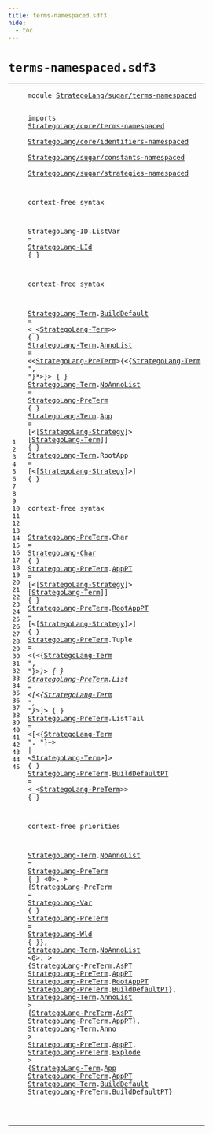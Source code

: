 ```yaml
---
title: terms-namespaced.sdf3
hide:
  - toc
---
```


# `terms-namespaced.sdf3`



[pdmosses/stratego/stratego.lang/src-gen/syntax/StrategoLang/sugar/terms-namespaced.sdf3]: https://github.com/pdmosses/stratego/blob/master/stratego.lang/src-gen/syntax/StrategoLang/sugar/terms-namespaced.sdf3 "The source file on GitHub"

<div class="sdf3"><table class="highlighttable"><tbody><tr><td class="linenos"><div class="linenodiv"><pre><span></span>1
2
3
4
5
6
7
8
9
10
11
12
13
14
15
16
17
18
19
20
21
22
23
24
25
26
27
28
29
30
31
32
33
34
35
36
37
38
39
40
41
42
43
44
45
</pre></div></td>
<td class="code"><pre><code><span class="keyword">module</span> <a href="../strategies-namespaced.sdf3#StrategoLang/sugar/terms-namespaced_226_261" id="StrategoLang/sugar/terms-namespaced_7_42" title="Referenced at ../strategies-namespaced.sdf3 line 8">StrategoLang/sugar/terms-namespaced</a>

<span class="keyword">imports</span>
  <a href="../../core/terms-namespaced.sdf3#StrategoLang/core/terms-namespaced_7_41" id="StrategoLang/core/terms-namespaced_54_88" title="Defined at ../../core/terms-namespaced.sdf3 line 1">StrategoLang/core/terms-namespaced</a>        
  <a href="../../core/identifiers-namespaced.sdf3#StrategoLang/core/identifiers-namespaced_7_47" id="StrategoLang/core/identifiers-namespaced_92_132" title="Defined at ../../core/identifiers-namespaced.sdf3 line 1">StrategoLang/core/identifiers-namespaced</a>        
  <a href="../constants-namespaced.sdf3#StrategoLang/sugar/constants-namespaced_7_46" id="StrategoLang/sugar/constants-namespaced_136_175" title="Defined at ../constants-namespaced.sdf3 line 1">StrategoLang/sugar/constants-namespaced</a>        
  <a href="../strategies-namespaced.sdf3#StrategoLang/sugar/strategies-namespaced_7_47" id="StrategoLang/sugar/strategies-namespaced_179_219" title="Defined at ../strategies-namespaced.sdf3 line 1">StrategoLang/sugar/strategies-namespaced</a>

<span class="keyword">context-free syntax</span>

  <span id="StrategoLang-ID_244_259" title="Not referenced locally, nor via imports">StrategoLang-ID</span>.<span class="cons_Constructor"><span id="ListVar_260_267" title="Not referenced locally, nor via imports">ListVar</span></span> = <a href="../../core/identifiers-namespaced.sdf3#StrategoLang-LId_697_713" id="StrategoLang-LId_270_286" title="Defined at ../../core/identifiers-namespaced.sdf3 line 28">StrategoLang-LId</a> { }

<span class="keyword">context-free syntax</span>

  <a href="#StrategoLang-Term_2032_2049" id="StrategoLang-Term_315_332" title="Referenced at line 44">StrategoLang-Term</a>.<span class="cons_Constructor"><a href="#BuildDefault_2050_2062" id="BuildDefault_333_345" title="Referenced at line 44">BuildDefault</a></span> = &lt;<span class="cons_String">_</span>&lt;<a href="#StrategoLang-Term_315_332" id="StrategoLang-Term_351_368" title="Defined at line 15, 16, 17, 18, 19, 33">StrategoLang-Term</a>&gt;&gt; { }
  <a href="#StrategoLang-Term_2032_2049" id="StrategoLang-Term_377_394" title="Referenced at line 44">StrategoLang-Term</a>.<span class="cons_Constructor"><a href="#AnnoList_1727_1735" id="AnnoList_395_403" title="Referenced at line 39">AnnoList</a></span> = &lt;&lt;<a href="#StrategoLang-PreTerm_686_706" id="StrategoLang-PreTerm_408_428" title="Defined at line 23, 24, 25, 26, 27, 28, 29, 33, 34">StrategoLang-PreTerm</a>&gt;<span class="cons_String">{</span>&lt;{<a href="#StrategoLang-Term_315_332" id="StrategoLang-Term_432_449" title="Defined at line 15, 16, 17, 18, 19, 33">StrategoLang-Term</a> <span class="cons_Lit">", "</span>}*&gt;<span class="cons_String">}</span>&gt; { }
  <a href="#StrategoLang-Term_2032_2049" id="StrategoLang-Term_466_483" title="Referenced at line 44">StrategoLang-Term</a>.<span class="cons_Constructor"><a href="#NoAnnoList_1449_1459" id="NoAnnoList_484_494" title="Referenced at line 35">NoAnnoList</a></span> = <a href="#StrategoLang-PreTerm_686_706" id="StrategoLang-PreTerm_497_517" title="Defined at line 23, 24, 25, 26, 27, 28, 29, 33, 34">StrategoLang-PreTerm</a> { }
  <a href="#StrategoLang-Term_2032_2049" id="StrategoLang-Term_524_541" title="Referenced at line 44">StrategoLang-Term</a>.<span class="cons_Constructor"><a href="#App_1933_1936" id="App_542_545" title="Referenced at line 42">App</a></span> = [<span class="cons_String">&lt;</span>[<a href="../strategies-namespaced.sdf3#StrategoLang-Strategy_1078_1099" id="StrategoLang-Strategy_551_572" title="Defined at ../strategies-namespaced.sdf3 line 38, 41, 42, 43, 44, 45, 46, 47, 49, 50, 51, 55, 56, 57, 58, 59, 60, 61, 62, 63, 64, 65, 66, 67, 68, 72, 73, 74, 75, 76, 77, 78, 79, 80, 86, 89">StrategoLang-Strategy</a>]<span class="cons_String">&gt;</span> [<a href="#StrategoLang-Term_315_332" id="StrategoLang-Term_576_593" title="Defined at line 15, 16, 17, 18, 19, 33">StrategoLang-Term</a>]] { }
  <a href="#StrategoLang-Term_2032_2049" id="StrategoLang-Term_602_619" title="Referenced at line 44">StrategoLang-Term</a>.<span class="cons_Constructor"><span id="RootApp_620_627" title="Not referenced locally, nor via imports">RootApp</span></span> = [<span class="cons_String">&lt;</span>[<a href="../strategies-namespaced.sdf3#StrategoLang-Strategy_1078_1099" id="StrategoLang-Strategy_633_654" title="Defined at ../strategies-namespaced.sdf3 line 38, 41, 42, 43, 44, 45, 46, 47, 49, 50, 51, 55, 56, 57, 58, 59, 60, 61, 62, 63, 64, 65, 66, 67, 68, 72, 73, 74, 75, 76, 77, 78, 79, 80, 86, 89">StrategoLang-Strategy</a>]<span class="cons_String">&gt;</span>] { }

<span class="keyword">context-free syntax</span>

  <a href="#StrategoLang-PreTerm_2097_2117" id="StrategoLang-PreTerm_686_706" title="Referenced at line 45">StrategoLang-PreTerm</a>.<span class="cons_Constructor"><span id="Char_707_711" title="Not referenced locally, nor via imports">Char</span></span> = <a href="../constants-namespaced.sdf3#StrategoLang-Char_240_257" id="StrategoLang-Char_714_731" title="Defined at ../constants-namespaced.sdf3 line 12">StrategoLang-Char</a> { }
  <a href="#StrategoLang-PreTerm_2097_2117" id="StrategoLang-PreTerm_738_758" title="Referenced at line 45">StrategoLang-PreTerm</a>.<span class="cons_Constructor"><a href="#AppPT_1992_1997" id="AppPT_759_764" title="Referenced at line 43">AppPT</a></span> = [<span class="cons_String">&lt;</span>[<a href="../strategies-namespaced.sdf3#StrategoLang-Strategy_1078_1099" id="StrategoLang-Strategy_770_791" title="Defined at ../strategies-namespaced.sdf3 line 38, 41, 42, 43, 44, 45, 46, 47, 49, 50, 51, 55, 56, 57, 58, 59, 60, 61, 62, 63, 64, 65, 66, 67, 68, 72, 73, 74, 75, 76, 77, 78, 79, 80, 86, 89">StrategoLang-Strategy</a>]<span class="cons_String">&gt;</span> [<a href="#StrategoLang-Term_315_332" id="StrategoLang-Term_795_812" title="Defined at line 15, 16, 17, 18, 19, 33">StrategoLang-Term</a>]] { }
  <a href="#StrategoLang-PreTerm_2097_2117" id="StrategoLang-PreTerm_821_841" title="Referenced at line 45">StrategoLang-PreTerm</a>.<span class="cons_Constructor"><a href="#RootAppPT_1620_1629" id="RootAppPT_842_851" title="Referenced at line 37">RootAppPT</a></span> = [<span class="cons_String">&lt;</span>[<a href="../strategies-namespaced.sdf3#StrategoLang-Strategy_1078_1099" id="StrategoLang-Strategy_857_878" title="Defined at ../strategies-namespaced.sdf3 line 38, 41, 42, 43, 44, 45, 46, 47, 49, 50, 51, 55, 56, 57, 58, 59, 60, 61, 62, 63, 64, 65, 66, 67, 68, 72, 73, 74, 75, 76, 77, 78, 79, 80, 86, 89">StrategoLang-Strategy</a>]<span class="cons_String">&gt;</span>] { }
  <a href="#StrategoLang-PreTerm_2097_2117" id="StrategoLang-PreTerm_888_908" title="Referenced at line 45">StrategoLang-PreTerm</a>.<span class="cons_Constructor"><span id="Tuple_909_914" title="Not referenced locally, nor via imports">Tuple</span></span> = &lt;<span class="cons_String">(</span>&lt;{<a href="#StrategoLang-Term_315_332" id="StrategoLang-Term_921_938" title="Defined at line 15, 16, 17, 18, 19, 33">StrategoLang-Term</a> <span class="cons_Lit">", "</span>}*&gt;<span class="cons_String">)</span>&gt; { }
  <a href="#StrategoLang-PreTerm_2097_2117" id="StrategoLang-PreTerm_955_975" title="Referenced at line 45">StrategoLang-PreTerm</a>.<span class="cons_Constructor"><span id="List_976_980" title="Not referenced locally, nor via imports">List</span></span> = &lt;<span class="cons_String">[</span>&lt;{<a href="#StrategoLang-Term_315_332" id="StrategoLang-Term_987_1004" title="Defined at line 15, 16, 17, 18, 19, 33">StrategoLang-Term</a> <span class="cons_Lit">", "</span>}*&gt;<span class="cons_String">]</span>&gt; { }
  <a href="#StrategoLang-PreTerm_2097_2117" id="StrategoLang-PreTerm_1021_1041" title="Referenced at line 45">StrategoLang-PreTerm</a>.<span class="cons_Constructor"><span id="ListTail_1042_1050" title="Not referenced locally, nor via imports">ListTail</span></span> = &lt;<span class="cons_String">[</span>&lt;{<a href="#StrategoLang-Term_315_332" id="StrategoLang-Term_1057_1074" title="Defined at line 15, 16, 17, 18, 19, 33">StrategoLang-Term</a> <span class="cons_Lit">", "</span>}+&gt; <span class="cons_String">|</span> &lt;<a href="#StrategoLang-Term_315_332" id="StrategoLang-Term_1086_1103" title="Defined at line 15, 16, 17, 18, 19, 33">StrategoLang-Term</a>&gt;<span class="cons_String">]</span>&gt; { }
  <a href="#StrategoLang-PreTerm_2097_2117" id="StrategoLang-PreTerm_1113_1133" title="Referenced at line 45">StrategoLang-PreTerm</a>.<span class="cons_Constructor"><a href="#BuildDefaultPT_2118_2132" id="BuildDefaultPT_1134_1148" title="Referenced at line 45">BuildDefaultPT</a></span> = &lt;<span class="cons_String">_</span>&lt;<a href="#StrategoLang-PreTerm_686_706" id="StrategoLang-PreTerm_1154_1174" title="Defined at line 23, 24, 25, 26, 27, 28, 29, 33, 34">StrategoLang-PreTerm</a>&gt;&gt; { }

<span class="keyword">context-free priorities</span>

  <a href="#StrategoLang-Term_2032_2049" id="StrategoLang-Term_1209_1226" title="Referenced at line 44">StrategoLang-Term</a>.<span class="cons_Constructor"><a href="#NoAnnoList_1449_1459" id="NoAnnoList_1227_1237" title="Referenced at line 35">NoAnnoList</a></span> = <a href="#StrategoLang-PreTerm_686_706" id="StrategoLang-PreTerm_1240_1260" title="Defined at line 23, 24, 25, 26, 27, 28, 29, 33, 34">StrategoLang-PreTerm</a> { } &lt;0&gt;. &gt; {<a href="#StrategoLang-PreTerm_2097_2117" id="StrategoLang-PreTerm_1273_1293" title="Referenced at line 45">StrategoLang-PreTerm</a> = <a href="../../core/terms-namespaced.sdf3#StrategoLang-Var_159_175" id="StrategoLang-Var_1296_1312" title="Defined at ../../core/terms-namespaced.sdf3 line 7, 11">StrategoLang-Var</a> { }
                                                                  <a href="#StrategoLang-PreTerm_2097_2117" id="StrategoLang-PreTerm_1383_1403" title="Referenced at line 45">StrategoLang-PreTerm</a> = <a href="../../core/terms-namespaced.sdf3#StrategoLang-Wld_176_192" id="StrategoLang-Wld_1406_1422" title="Defined at ../../core/terms-namespaced.sdf3 line 7, 13">StrategoLang-Wld</a> { }},
  <a href="#StrategoLang-Term_315_332" id="StrategoLang-Term_1431_1448" title="Defined at line 15, 16, 17, 18, 19, 33">StrategoLang-Term</a>.<span class="cons_Constructor"><a href="#NoAnnoList_484_494" id="NoAnnoList_1449_1459" title="Defined at line 17, 33">NoAnnoList</a></span> &lt;0&gt;. &gt; {<a href="#StrategoLang-PreTerm_686_706" id="StrategoLang-PreTerm_1468_1488" title="Defined at line 23, 24, 25, 26, 27, 28, 29, 33, 34">StrategoLang-PreTerm</a>.<span class="cons_Constructor"><a href="../../core/terms-namespaced.sdf3#AsPT_1185_1189" id="AsPT_1489_1493" title="Defined at ../../core/terms-namespaced.sdf3 line 36">AsPT</a></span>
                                       <a href="#StrategoLang-PreTerm_686_706" id="StrategoLang-PreTerm_1533_1553" title="Defined at line 23, 24, 25, 26, 27, 28, 29, 33, 34">StrategoLang-PreTerm</a>.<span class="cons_Constructor"><a href="#AppPT_759_764" id="AppPT_1554_1559" title="Defined at line 24">AppPT</a></span>
                                       <a href="#StrategoLang-PreTerm_686_706" id="StrategoLang-PreTerm_1599_1619" title="Defined at line 23, 24, 25, 26, 27, 28, 29, 33, 34">StrategoLang-PreTerm</a>.<span class="cons_Constructor"><a href="#RootAppPT_842_851" id="RootAppPT_1620_1629" title="Defined at line 25">RootAppPT</a></span>
                                       <a href="#StrategoLang-PreTerm_686_706" id="StrategoLang-PreTerm_1669_1689" title="Defined at line 23, 24, 25, 26, 27, 28, 29, 33, 34">StrategoLang-PreTerm</a>.<span class="cons_Constructor"><a href="#BuildDefaultPT_1134_1148" id="BuildDefaultPT_1690_1704" title="Defined at line 29">BuildDefaultPT</a></span>},
  <a href="#StrategoLang-Term_315_332" id="StrategoLang-Term_1709_1726" title="Defined at line 15, 16, 17, 18, 19, 33">StrategoLang-Term</a>.<span class="cons_Constructor"><a href="#AnnoList_395_403" id="AnnoList_1727_1735" title="Defined at line 16">AnnoList</a></span> &gt; {<a href="#StrategoLang-PreTerm_686_706" id="StrategoLang-PreTerm_1739_1759" title="Defined at line 23, 24, 25, 26, 27, 28, 29, 33, 34">StrategoLang-PreTerm</a>.<span class="cons_Constructor"><a href="../../core/terms-namespaced.sdf3#AsPT_1185_1189" id="AsPT_1760_1764" title="Defined at ../../core/terms-namespaced.sdf3 line 36">AsPT</a></span>
                                <a href="#StrategoLang-PreTerm_686_706" id="StrategoLang-PreTerm_1797_1817" title="Defined at line 23, 24, 25, 26, 27, 28, 29, 33, 34">StrategoLang-PreTerm</a>.<span class="cons_Constructor"><a href="#AppPT_759_764" id="AppPT_1818_1823" title="Defined at line 24">AppPT</a></span>},
  <a href="#StrategoLang-Term_315_332" id="StrategoLang-Term_1828_1845" title="Defined at line 15, 16, 17, 18, 19, 33">StrategoLang-Term</a>.<span class="cons_Constructor"><a href="../../core/terms-namespaced.sdf3#Anno_486_490" id="Anno_1846_1850" title="Defined at ../../core/terms-namespaced.sdf3 line 21">Anno</a></span> &gt; <a href="#StrategoLang-PreTerm_686_706" id="StrategoLang-PreTerm_1853_1873" title="Defined at line 23, 24, 25, 26, 27, 28, 29, 33, 34">StrategoLang-PreTerm</a>.<span class="cons_Constructor"><a href="#AppPT_759_764" id="AppPT_1874_1879" title="Defined at line 24">AppPT</a></span>,
  <a href="#StrategoLang-PreTerm_686_706" id="StrategoLang-PreTerm_1883_1903" title="Defined at line 23, 24, 25, 26, 27, 28, 29, 33, 34">StrategoLang-PreTerm</a>.<span class="cons_Constructor"><a href="../../core/terms-namespaced.sdf3#Explode_1104_1111" id="Explode_1904_1911" title="Defined at ../../core/terms-namespaced.sdf3 line 35">Explode</a></span> &gt; {<a href="#StrategoLang-Term_315_332" id="StrategoLang-Term_1915_1932" title="Defined at line 15, 16, 17, 18, 19, 33">StrategoLang-Term</a>.<span class="cons_Constructor"><a href="#App_542_545" id="App_1933_1936" title="Defined at line 18">App</a></span>
                                  <a href="#StrategoLang-PreTerm_686_706" id="StrategoLang-PreTerm_1971_1991" title="Defined at line 23, 24, 25, 26, 27, 28, 29, 33, 34">StrategoLang-PreTerm</a>.<span class="cons_Constructor"><a href="#AppPT_759_764" id="AppPT_1992_1997" title="Defined at line 24">AppPT</a></span>
                                  <a href="#StrategoLang-Term_315_332" id="StrategoLang-Term_2032_2049" title="Defined at line 15, 16, 17, 18, 19, 33">StrategoLang-Term</a>.<span class="cons_Constructor"><a href="#BuildDefault_333_345" id="BuildDefault_2050_2062" title="Defined at line 15">BuildDefault</a></span>
                                  <a href="#StrategoLang-PreTerm_686_706" id="StrategoLang-PreTerm_2097_2117" title="Defined at line 23, 24, 25, 26, 27, 28, 29, 33, 34">StrategoLang-PreTerm</a>.<span class="cons_Constructor"><a href="#BuildDefaultPT_1134_1148" id="BuildDefaultPT_2118_2132" title="Defined at line 29">BuildDefaultPT</a></span>}

</code></pre></td></tr></tbody></table></div>